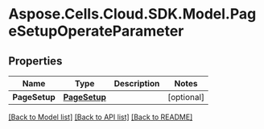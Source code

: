# Aspose.Cells.Cloud.SDK.Model.PageSetupOperateParameter
## Properties

Name | Type | Description | Notes
------------ | ------------- | ------------- | -------------
**PageSetup** | [**PageSetup**](PageSetup.md) |  | [optional] 

[[Back to Model list]](../README.md#documentation-for-models) [[Back to API list]](../README.md#documentation-for-api-endpoints) [[Back to README]](../README.md)

